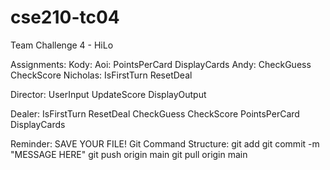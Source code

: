 # cse210-tc04
Team Challenge 4 - HiLo

Assignments:
Kody:
Aoi:
    PointsPerCard
    DisplayCards
Andy:
    CheckGuess
    CheckScore
Nicholas: 
    IsFirstTurn
    ResetDeal

Director:
    UserInput
    UpdateScore
    DisplayOutput

Dealer:
    IsFirstTurn
    ResetDeal
    CheckGuess
    CheckScore
    PointsPerCard
    DisplayCards

Reminder:
SAVE YOUR FILE!
Git Command Structure:
git add <FILENAME>
git commit -m "MESSAGE HERE"
git push origin main
git pull origin main
